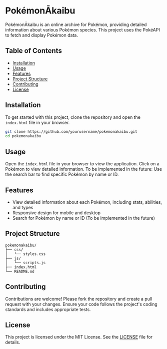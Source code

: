 # PokémonĀkaibu

PokémonĀkaibu is an online archive for Pokémon, providing detailed information about various Pokémon species. This project uses the PokéAPI to fetch and display Pokémon data.

## Table of Contents

- [Installation](#installation)
- [Usage](#usage)
- [Features](#features)
- [Project Structure](#project-structure)
- [Contributing](#contributing)
- [License](#license)

## Installation

To get started with this project, clone the repository and open the `index.html` file in your browser.

```sh
git clone https://github.com/yourusername/pokemonakaibu.git
cd pokemonakaibu
```

## Usage

Open the `index.html` file in your browser to view the application. Click on a Pokémon to view detailed information.
To be implemented in the future: Use the search bar to find specific Pokémon by name or ID.

## Features

- View detailed information about each Pokémon, including stats, abilities, and types
- Responsive design for mobile and desktop
- Search for Pokémon by name or ID (To be implemented in the future)

## Project Structure

```
pokemonakaibu/
├── css/
│   └── styles.css
├── js/
│   └── scripts.js
├── index.html
└── README.md
```

## Contributing

Contributions are welcome! Please fork the repository and create a pull request with your changes. Ensure your code follows the project's coding standards and includes appropriate tests.

## License

This project is licensed under the MIT License. See the [LICENSE](LICENSE) file for details.
